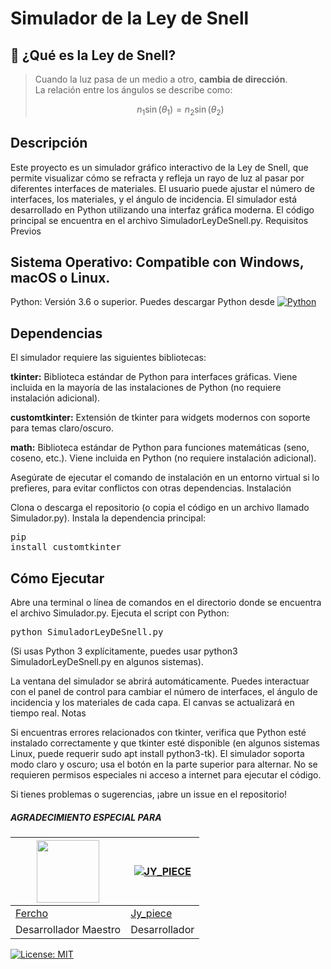 # Simulador de la Ley de Snell

## 🌟 ¿Qué es la Ley de Snell?
> Cuando la luz pasa de un medio a otro, **cambia de dirección**.  
> La relación entre los ángulos se describe como:  
>  
> $$ n_1 \sin(\theta_1) = n_2 \sin(\theta_2) $$

## Descripción
Este proyecto es un simulador gráfico interactivo de la Ley de Snell, que permite visualizar cómo se refracta y refleja un rayo de luz al pasar por diferentes interfaces de materiales. El usuario puede ajustar el número de interfaces, los materiales, y el ángulo de incidencia. El simulador está desarrollado en Python utilizando una interfaz gráfica moderna.
El código principal se encuentra en el archivo  SimuladorLeyDeSnell.py.
Requisitos Previos

## Sistema Operativo: Compatible con Windows, macOS o Linux.
Python: Versión 3.6 o superior. Puedes descargar Python desde [![Python](https://img.shields.io/badge/Python-3.8%2B-blue)](https://python.org)

## Dependencias
El simulador requiere las siguientes bibliotecas:

**tkinter:** Biblioteca estándar de Python para interfaces gráficas. Viene incluida en la mayoría de las instalaciones de Python (no requiere instalación adicional).

**customtkinter:**  Extensión de tkinter para widgets modernos con soporte para temas claro/oscuro. 
    
**math:**  Biblioteca estándar de Python para funciones matemáticas (seno, coseno, etc.). Viene incluida en Python (no requiere instalación adicional).

Asegúrate de ejecutar el comando de instalación en un entorno virtual si lo prefieres, para evitar conflictos con otras dependencias.
Instalación

Clona o descarga el repositorio (o copia el código en un archivo llamado Simulador.py).
Instala la dependencia principal:
    <pre>pip install customtkinter</pre>

## Cómo Ejecutar

Abre una terminal o línea de comandos en el directorio donde se encuentra el archivo Simulador.py.
Ejecuta el script con Python:
    <pre>python SimuladorLeyDeSnell.py</pre>
(Si usas Python 3 explícitamente, puedes usar python3 SimuladorLeyDeSnell.py en algunos sistemas).

La ventana del simulador se abrirá automáticamente. Puedes interactuar con el panel de control para cambiar el número de interfaces, el ángulo de incidencia y los materiales de cada capa. El canvas se actualizará en tiempo real.
Notas

Si encuentras errores relacionados con tkinter, verifica que Python esté instalado correctamente y que tkinter esté disponible (en algunos sistemas Linux, puede requerir sudo apt install python3-tk).
El simulador soporta modo claro y oscuro; usa el botón en la parte superior para alternar.
No se requieren permisos especiales ni acceso a internet para ejecutar el código.

Si tienes problemas o sugerencias, ¡abre un issue en el repositorio!

<!--## EDITOR Y PROPIETARIO DEL REPOSITORIO
<a href="https://github.com/ArizzVal"><img src="https://avatars.githubusercontent.com/u/137434511?v=4" width="250" height="250" alt="Azami19"/></a>

<!-- #### COLABORADORES 
<a href="https://github.com/ArizzVal/Ley-de-Snell/graphs/contributors">
<img src="https://contrib.rocks/image?repo=AzamiJs/CuriosityBot-MD" />
</a> -->

<!-- markdownlint-restore -->
<!-- prettier-ignore-end -->

<!-- ALL-CONTRIBUTORS-LIST:END -->

##### AGRADECIMIENTO ESPECIAL PARA
<!--[![Nurutomo](https://github.com/Nurutomo.png?size=100)](https://github.com/Nurutomo)
[![BochilGaming](https://github.com/BochilGaming.png?size=100)](https://github.com/BochilGaming)
[![adiwajshing/Baileys](https://github.com/adiwajshing.png?size=100)](https://github.com/adiwajshing)-->
<a href="https://github.com/Fercho36"><img src="https://avatars.githubusercontent.com/u/165216584?v=4?size=100" width="100" height="100"></a> | [![JY_PIECE](https://avatars.githubusercontent.com/u/137434511?v=4?size=100)](https://github.com/ArizzVal) 
---|---
[Fercho](https://github.com/Fercho36)  | [Jy_piece](https://github.com/ArizzVal)
Desarrollador Maestro | Desarrollador |"><img src="https://avatars.githubusercontent.com/u/165216584?v=4" width="250" height="250" alt="Azami19"/></a>


[![License: MIT](https://img.shields.io/badge/License-MIT-yellow.svg)](LICENSE)
